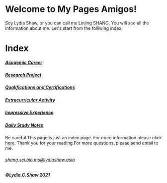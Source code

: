 # Welcome to My Pages Amigos!

Soy Lydia Shaw, or you can call me Linjing SHANG. You will see all the information about me. Let's start from the folliwing index.

# Index
##### [Academic Career](http://www.lydiashaw.asia/academic_career)
##### [Research Project](http://www.lydiashaw.asia/research_project)
##### [Qualifications and Certifications](http://www.lydiashaw.asia/qualifications_certifications)
##### [Extracurricular Activity](http://www.lydiashaw.asia/extracurricular_activity)
##### [Impressive Experience](http://www.lydiashaw.asia/impressive_experience)
##### [Daily Study Notes](http://www.lydiashaw.asia/daily_notes)
Be careful.This page is just an index page. For more information please click [here](http://www.lydiashaw.asia/main_page).
Thank you for your reading.For more questions, please send email to me.
######                   shang.sci.bio.ms@lydiashaw.asia


#####                           ©Lydia.C.Shaw 2021
                    	

